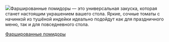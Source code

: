 <!--2025-08-03 16:10:53-->
<div class="yb">
  <div class="rss povarenok"><a href="https://www.povarenok.ru/recipes/show/182969/"><img src="https://www.povarenok.ru/data/cache/2025aug/03/48/3186189_26364-640x480.jpg"></a>Фаршированные помидоры — это универсальная закуска, которая станет настоящим украшением вашего стола. Яркие, сочные томаты с начинкой из тушёной индейки идеально подойдут как для праздничного меню, так и для повседневного стола. <p class="titl"><a href="https://www.povarenok.ru/recipes/show/182969/">Фаршированные помидоры</a></p></div>
</div>
